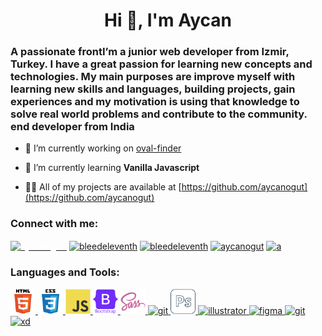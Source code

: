 <h1 align="center">Hi 👋, I'm Aycan</h1>
<h3 align="left">A passionate frontI’m a junior web developer from Izmir, Turkey. I have a great passion for learning new concepts and technologies. My main purposes are improve myself with learning new skills and languages, building projects, gain experiences and my motivation is using that knowledge to solve real world problems and contribute to the community. end developer from India</h3>



- 🔭 I’m currently working on [oval-finder](https://github.com/aycanogut/oval-finder)

- 🌱 I’m currently learning **Vanilla Javascript**

- 👨‍💻 All of my projects are available at [https://github.com/aycanogut](https://github.com/aycanogut)


<h3 align="left">Connect with me:</h3>
<p align="left">
<a href="https://codepen.io/aycanogutt" target="blank"><img align="center" src="https://cdn.jsdelivr.net/npm/simple-icons@3.0.1/icons/codepen.svg" alt="aycanogutt" height="30" width="40" style="color: #fff" /></a>
<a href="https://dev.to/bleedeleventh" target="blank"><img align="center" src="https://cdn.jsdelivr.net/npm/simple-icons@3.0.1/icons/dev-dot-to.svg" alt="bleedeleventh" height="30" width="40" /></a>
<a href="https://twitter.com/bleedeleventh" target="blank"><img align="center" src="https://cdn.jsdelivr.net/npm/simple-icons@3.0.1/icons/twitter.svg" alt="bleedeleventh" height="30" width="40" /></a>
<a href="https://linkedin.com/in/aycanogut" target="blank"><img align="center" src="https://cdn.jsdelivr.net/npm/simple-icons@3.0.1/icons/linkedin.svg" alt="aycanogut" height="30" width="40" /></a>
<a href="https://stackoverflow.com/users/a" target="blank"><img align="center" src="https://cdn.jsdelivr.net/npm/simple-icons@3.0.1/icons/stackoverflow.svg" alt="a" height="30" width="40" /></a>
</p>

<h3 align="left">Languages and Tools:</h3>
<p align="left"> 
<a href="https://www.w3.org/html/" target="_blank"> <img src="https://raw.githubusercontent.com/devicons/devicon/master/icons/html5/html5-original-wordmark.svg" alt="html5" width="40" height="40"/> </a>
<a href="https://www.w3schools.com/css/" target="_blank"> <img src="https://raw.githubusercontent.com/devicons/devicon/master/icons/css3/css3-original-wordmark.svg" alt="css3" width="40" height="40"/> </a>
<a href="https://developer.mozilla.org/en-US/docs/Web/JavaScript" target="_blank"> <img src="https://raw.githubusercontent.com/devicons/devicon/master/icons/javascript/javascript-original.svg" alt="javascript" width="40" height="40"/> </a> 
<a href="https://getbootstrap.com" target="_blank"> <img src="https://raw.githubusercontent.com/devicons/devicon/master/icons/bootstrap/bootstrap-plain-wordmark.svg" alt="bootstrap" width="40" height="40"/> </a>
<a href="https://sass-lang.com" target="_blank"> <img src="https://raw.githubusercontent.com/devicons/devicon/master/icons/sass/sass-original.svg" alt="sass" width="40" height="40"/> </a>
 <a href="https://git-scm.com/" target="_blank"> <img src="https://www.vectorlogo.zone/logos/git-scm/git-scm-icon.svg" alt="git" width="40" height="40"/> </a>
<a href="https://www.photoshop.com/en" target="_blank"> <img src="https://raw.githubusercontent.com/devicons/devicon/master/icons/photoshop/photoshop-line.svg" alt="photoshop" width="40" height="40"/> </a> 
<a href="https://www.adobe.com/in/products/illustrator.html" target="_blank"> <img src="https://www.vectorlogo.zone/logos/adobe_illustrator/adobe_illustrator-icon.svg" alt="illustrator" width="40" height="40"/> </a>
<a href="https://www.figma.com/" target="_blank"> <img src="https://www.vectorlogo.zone/logos/figma/figma-icon.svg" alt="figma" width="40" height="40"/> </a> <a href="https://git-scm.com/" target="_blank"> <img src="https://www.vectorlogo.zone/logos/git-scm/git-scm-icon.svg" alt="git" width="40" height="40"/> </a>
<a href="https://www.adobe.com/products/xd.html" target="_blank"> <img src="https://cdn.worldvectorlogo.com/logos/adobe-xd.svg" alt="xd" width="40" height="40"/> </a> </p>